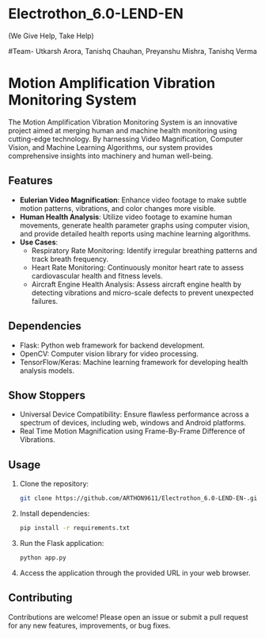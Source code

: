 # Electrothon_6.0-LEND-EN
(We Give Help, Take Help)


#Team- Utkarsh Arora, Tanishq Chauhan, Preyanshu Mishra, Tanishq Verma
# Motion Amplification Vibration Monitoring System

The Motion Amplification Vibration Monitoring System is an innovative project aimed at merging human and machine health monitoring using cutting-edge technology. By harnessing Video Magnification, Computer Vision, and Machine Learning Algorithms, our system provides comprehensive insights into machinery and human well-being.

## Features

- **Eulerian Video Magnification**: Enhance video footage to make subtle motion patterns, vibrations, and color changes more visible.
- **Human Health Analysis**: Utilize video footage to examine human movements, generate health parameter graphs using computer vision, and provide detailed health reports using machine learning algorithms.
- **Use Cases**:
  - Respiratory Rate Monitoring: Identify irregular breathing patterns and track breath frequency.
  - Heart Rate Monitoring: Continuously monitor heart rate to assess cardiovascular health and fitness levels.
  - Aircraft Engine Health Analysis: Assess aircraft engine health by detecting vibrations and micro-scale defects to prevent unexpected failures.

## Dependencies

- Flask: Python web framework for backend development.
- OpenCV: Computer vision library for video processing.
- TensorFlow/Keras: Machine learning framework for developing health analysis models.

## Show Stoppers

- Universal Device Compatibility: Ensure flawless performance across a spectrum of devices, including web, windows and Android platforms.
- Real Time Motion Magnification using Frame-By-Frame Difference of Vibrations.

## Usage

1. Clone the repository:

   ```bash
   git clone https://github.com/ARTHON9611/Electrothon_6.0-LEND-EN-.git
   ```

2. Install dependencies:

   ```bash
   pip install -r requirements.txt
   ```

3. Run the Flask application:

   ```bash
   python app.py
   ```

4. Access the application through the provided URL in your web browser.

## Contributing

Contributions are welcome! Please open an issue or submit a pull request for any new features, improvements, or bug fixes.
